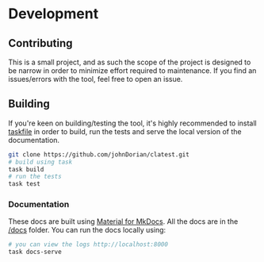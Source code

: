 # Development


## Contributing

This is a small project, and as such the scope of the project is designed to be narrow in order to minimize effort required to maintenance. If you find an issues/errors with the tool, feel free to open an issue. 

## Building

If you're keen on building/testing the tool, it's highly recommended to install [taskfile](https://taskfile.dev) in order to build, run the tests and serve the local version of the documentation. 

```bash
git clone https://github.com/johnDorian/clatest.git
# build using task
task build
# run the tests
task test
```
### Documentation

These docs are built using [Material for MkDocs](https://squidfunk.github.io/mkdocs-material/). All the docs are in the [/docs](https://github.com/johnDorian/clatest/tree/master/docs) folder. You can run the docs locally using: 

```bash
# you can view the logs http://localhost:8000
task docs-serve 
```


